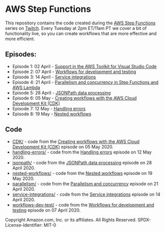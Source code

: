 # AWS Step Functions

This repository contains the code created during the [AWS Step Functions][step-functions] series on [Twitch][twitch]. Every Tuesday at 2pm ET/11am PT we cover a bit of functionality live, so you can create workflows that are more effective and more efficient.

## Episodes:

* Episode 1: 02 April - [Support in the AWS Toolkit for Visual Studio Code][toolkit-support]
* Episode 2: 07 April - [Workflows for development and testing][workflows]
* Episode 3: 14 April - [Service integrations][service-integrations]
* Episode 4: 21 April - [Parallelism and concurrency in Step Functions and AWS Lambda][parallelism-concurrency]
* Episode 5: 28 April - [JSONPath data processing][jsonpath]
* Episode 6: 05 May - [Creating workflows with the AWS Cloud Development Kit (CDK)][cdk]
* Episode 7: 12 May - [Handling errors][handling-errors]
* Episode 8: 19 May - [Nested workflows][nested-workflows]

## Code

* [CDK/](CDK) - code from the [Creating workflows with the AWS Cloud Development Kit (CDK)][cdk] episode on 05 May 2020.
* [handling-errors/](handling-errors) - code from the [Handling errors][handling-errors] episode on 12 May 2020.
* [jsonpath/](jsonpath) - code from the [JSONPath data processing][jsonpath] episode on 28 April 2020.
* [nested-workflows/](nested-workflows) - code from the [Nested workflows][nested-workflows] episode on 19 May 2020.
* [parallelism/](parallelism) - code from the [Parallelism and concurrency][parallelism-concurrency] episode on 21 April 2020.
* [service-integrations/](service-integrations) - code from the [Service integrations][service-integrations] episode on 14 April 2020.
* [workflows-dev-test/](workflows-dev-test) - code from the [Workflows for development and testing][workflows] episode on 07 April 2020.

Copyright Amazon.com, Inc. or its affiliates. All Rights Reserved.
SPDX-License-Identifier: MIT-0

[iam]: https://aws.amazon.com/iam/
[step-functions]: https://aws.amazon.com/step-functions/
[twitch]: https://twitch.tv/aws/

[cdk]: https://youtu.be/T9iehMn5xHw
[handling-errors]: https://youtu.be/PyClhjMVGY8
[jsonpath]: https://youtu.be/QpZ6IdKvOdw
[nested-workflows]: https://youtu.be/FmLdqQMQHFs
[parallelism-concurrency]: https://youtu.be/At5mw8T2riY
[service-integrations]: https://youtu.be/01IL3_pG3KQ
[toolkit-support]: https://youtu.be/1RJtCKpdELQ
[workflows]: https://youtu.be/X79vSGi3qGU
